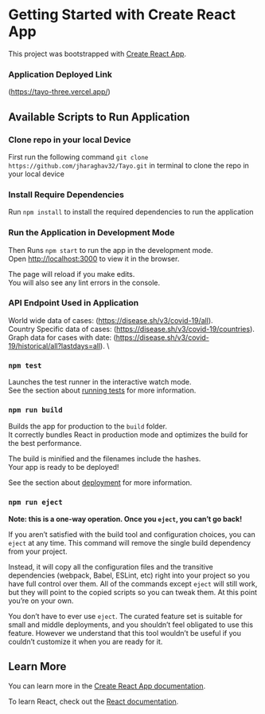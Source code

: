 # Getting Started with Create React App
This project was bootstrapped with [Create React App](https://github.com/facebook/create-react-app).

### Application Deployed Link
(https://tayo-three.vercel.app/)

## Available Scripts to Run Application

### Clone repo in your local Device
First run the following command `git clone https://github.com/jharaghav32/Tayo.git` in terminal to clone the repo in your local device

### Install Require Dependencies
Run `npm install` to install the required dependencies to run the application

### Run the Application in Development Mode

Then Runs `npm start` to run the app in the development mode.\
Open [http://localhost:3000](http://localhost:3000) to view it in the browser.

The page will reload if you make edits.\
You will also see any lint errors in the console.

### API Endpoint Used in Application
World wide data of cases: (https://disease.sh/v3/covid-19/all). \
Country Specific data of cases: (https://disease.sh/v3/covid-19/countries). \
Graph data for cases with date:
(https://disease.sh/v3/covid-19/historical/all?lastdays=all). \

### `npm test`

Launches the test runner in the interactive watch mode.\
See the section about [running tests](https://facebook.github.io/create-react-app/docs/running-tests) for more information.

### `npm run build`

Builds the app for production to the `build` folder.\
It correctly bundles React in production mode and optimizes the build for the best performance.

The build is minified and the filenames include the hashes.\
Your app is ready to be deployed!

See the section about [deployment](https://facebook.github.io/create-react-app/docs/deployment) for more information.

### `npm run eject`

**Note: this is a one-way operation. Once you `eject`, you can’t go back!**

If you aren’t satisfied with the build tool and configuration choices, you can `eject` at any time. This command will remove the single build dependency from your project.

Instead, it will copy all the configuration files and the transitive dependencies (webpack, Babel, ESLint, etc) right into your project so you have full control over them. All of the commands except `eject` will still work, but they will point to the copied scripts so you can tweak them. At this point you’re on your own.

You don’t have to ever use `eject`. The curated feature set is suitable for small and middle deployments, and you shouldn’t feel obligated to use this feature. However we understand that this tool wouldn’t be useful if you couldn’t customize it when you are ready for it.

## Learn More

You can learn more in the [Create React App documentation](https://facebook.github.io/create-react-app/docs/getting-started).

To learn React, check out the [React documentation](https://reactjs.org/).
